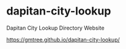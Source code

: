 # dapitan-city-lookup
Dapitan City Lookup Directory Website

https://gmtree.github.io/dapitan-city-lookup/
